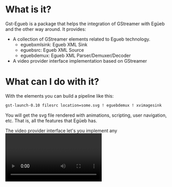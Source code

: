 What is it?
===========
Gst-Egueb is a package that helps the integration of GStreamer with Egüeb and the other way around.
It provides:
+ A collection of GStreamer elements related to Egueb technology.
  + eguebxmlsink: Egueb XML Sink
  + eguebsrc: Egueb XML Source
  + eguebdemux: Egueb XML Parser/Demuxer/Decoder
+ A video provider interface implementation based on GStreamer

What can I do with it?
======================
With the elements you can build a pipeline like this:

```bash
gst-launch-0.10 filesrc location=some.svg ! eguebdemux ! xvimagesink
```


You will get the svg file rendered with animations, scripting, user navigation, etc. That is, all the features that Egüeb has.

The video provider interface let's you implement any <video> tag for your own XML dialect based on Egüeb. Right now it used to
provide multimedia on SVG files following the SVG Tiny spec.

